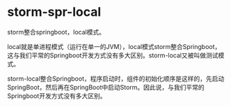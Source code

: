 # storm-spr-local
storm整合springboot，local模式。

local就是单进程模式（运行在单一的JVM），local模式storm整合Springboot，这与我们平常的Springboot开发方式没有多大区别。storm-local又被叫做测试模式。

storm-local整合Springboot，程序启动时，组件的初始化顺序是这样的，先启动SpringBoot，然后再在SpringBoot中启动Storm。因此说，与我们平常的Springboot开发方式没有多大区别。
